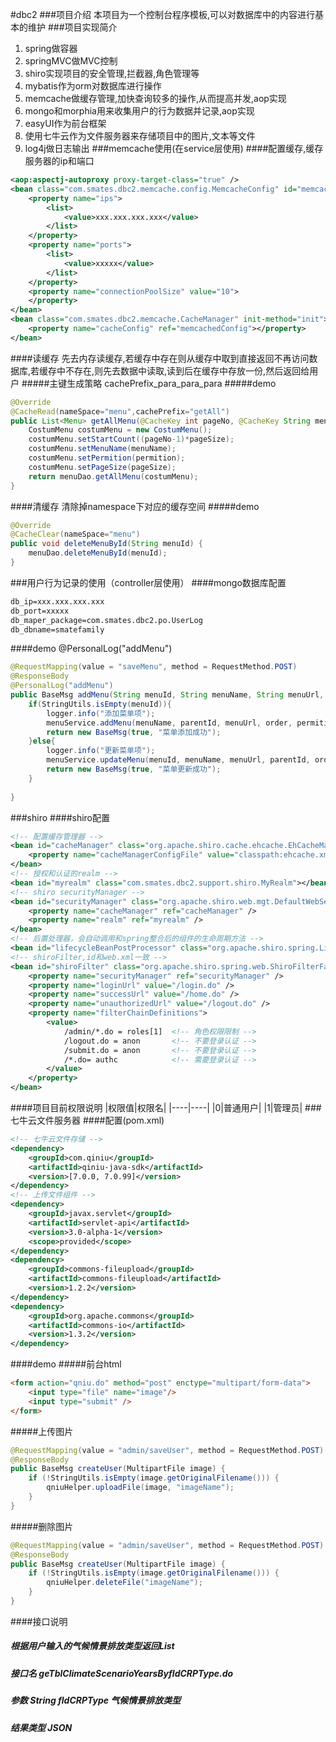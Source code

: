#dbc2
###项目介绍
本项目为一个控制台程序模板,可以对数据库中的内容进行基本的维护
###项目实现简介
1. spring做容器
1. springMVC做MVC控制
1. shiro实现项目的安全管理,拦截器,角色管理等
1. mybatis作为orm对数据库进行操作
1. memcache做缓存管理,加快查询较多的操作,从而提高并发,aop实现
1. mongo和morphia用来收集用户的行为数据并记录,aop实现
1. easyUI作为前台框架
1. 使用七牛云作为文件服务器来存储项目中的图片,文本等文件
1. log4j做日志输出
###memcache使用(在service层使用)
####配置缓存,缓存服务器的ip和端口
```xml
<aop:aspectj-autoproxy proxy-target-class="true" />
<bean class="com.smates.dbc2.memcache.config.MemcacheConfig" id="memcachedConfig">
    <property name="ips">
        <list>
            <value>xxx.xxx.xxx.xxx</value>
        </list>
    </property>
    <property name="ports">
        <list>
            <value>xxxxx</value>
        </list>
    </property>
    <property name="connectionPoolSize" value="10">
    </property>
</bean>
<bean class="com.smates.dbc2.memcache.CacheManager" init-method="init">
    <property name="cacheConfig" ref="memcachedConfig"></property>
</bean>
```
####读缓存
先去内存读缓存,若缓存中存在则从缓存中取到直接返回不再访问数据库,若缓存中不存在,则先去数据中读取,读到后在缓存中存放一份,然后返回给用户
#####主键生成策略
cachePrefix_para_para_para
#####demo
```java
@Override
@CacheRead(nameSpace="menu",cachePrefix="getAll")
public List<Menu> getAllMenu(@CacheKey int pageNo, @CacheKey String menuName, @CacheKey String permition, @CacheKey int pageSize) {
    CostumMenu costumMenu = new CostumMenu();
    costumMenu.setStartCount((pageNo-1)*pageSize);
    costumMenu.setMenuName(menuName);
    costumMenu.setPermition(permition);
    costumMenu.setPageSize(pageSize);
    return menuDao.getAllMenu(costumMenu);
}
```
####清缓存
清除掉namespace下对应的缓存空间
#####demo
```java
@Override
@CacheClear(nameSpace="menu")
public void deleteMenuById(String menuId) {
    menuDao.deleteMenuById(menuId);
}
```
###用户行为记录的使用（controller层使用）
####mongo数据库配置
```xml
db_ip=xxx.xxx.xxx.xxx
db_port=xxxxx
db_maper_package=com.smates.dbc2.po.UserLog
db_dbname=smatefamily
```
####demo @PersonalLog("addMenu")
```java
@RequestMapping(value = "saveMenu", method = RequestMethod.POST)
@ResponseBody
@PersonalLog("addMenu")
public BaseMsg addMenu(String menuId, String menuName, String menuUrl, String parentId, Integer order, String permition) {
    if(StringUtils.isEmpty(menuId)){
        logger.info("添加菜单项");
        menuService.addMenu(menuName, parentId, menuUrl, order, permition);
        return new BaseMsg(true, "菜单添加成功");
    }else{
        logger.info("更新菜单项");
        menuService.updateMenu(menuId, menuName, menuUrl, parentId, order, permition);
        return new BaseMsg(true, "菜单更新成功");
    }
    
}
```
###shiro
####shiro配置
```xml
<!-- 配置缓存管理器 -->
<bean id="cacheManager" class="org.apache.shiro.cache.ehcache.EhCacheManager">
    <property name="cacheManagerConfigFile" value="classpath:ehcache.xml" />
</bean>
<!-- 授权和认证的realm -->
<bean id="myrealm" class="com.smates.dbc2.support.shiro.MyRealm"></bean>
<!-- shiro securityManager -->
<bean id="securityManager" class="org.apache.shiro.web.mgt.DefaultWebSecurityManager">
    <property name="cacheManager" ref="cacheManager" />
    <property name="realm" ref="myrealm" />
</bean>
<!-- 后置处理器，会自动调用和spring整合后的组件的生命周期方法 -->
<bean id="lifecycleBeanPostProcessor" class="org.apache.shiro.spring.LifecycleBeanPostProcessor" />
<!-- shiroFilter,id和web.xml一致 -->
<bean id="shiroFilter" class="org.apache.shiro.spring.web.ShiroFilterFactoryBean">
    <property name="securityManager" ref="securityManager" />
    <property name="loginUrl" value="/login.do" />
    <property name="successUrl" value="/home.do" />
    <property name="unauthorizedUrl" value="/logout.do" />
    <property name="filterChainDefinitions">
        <value>
            /admin/*.do = roles[1]  <!-- 角色权限限制 -->
            /logout.do = anon       <!-- 不要登录认证 -->
            /submit.do = anon       <!-- 不要登录认证 -->
            /*.do= authc            <!-- 需要登录认证 -->
        </value>
    </property>
</bean>
```
####项目目前权限说明
|权限值|权限名|
|----|----|
|0|普通用户|
|1|管理员|
###七牛云文件服务器
####配置(pom.xml)
```xml
<!-- 七牛云文件存储 -->
<dependency>
    <groupId>com.qiniu</groupId>
    <artifactId>qiniu-java-sdk</artifactId>
    <version>[7.0.0, 7.0.99]</version>
</dependency>
<!-- 上传文件组件 -->
<dependency>
    <groupId>javax.servlet</groupId>
    <artifactId>servlet-api</artifactId>
    <version>3.0-alpha-1</version>
    <scope>provided</scope>
</dependency>
<dependency>
    <groupId>commons-fileupload</groupId>
    <artifactId>commons-fileupload</artifactId>
    <version>1.2.2</version>
</dependency>
<dependency>
    <groupId>org.apache.commons</groupId>
    <artifactId>commons-io</artifactId>
    <version>1.3.2</version>
</dependency>
```
####demo
#####前台html
```html
<form action="qniu.do" method="post" enctype="multipart/form-data">
    <input type="file" name="image"/>
    <input type="submit" />
</form>
```
#####上传图片
```java
@RequestMapping(value = "admin/saveUser", method = RequestMethod.POST)
@ResponseBody
public BaseMsg createUser(MultipartFile image) {
    if (!StringUtils.isEmpty(image.getOriginalFilename())) {
        qniuHelper.uploadFile(image, "imageName");
    }
}
```
#####删除图片
```java
@RequestMapping(value = "admin/saveUser", method = RequestMethod.POST)
@ResponseBody
public BaseMsg createUser(MultipartFile image) {
    if (!StringUtils.isEmpty(image.getOriginalFilename())) {
        qniuHelper.deleteFile("imageName");
    }
}
```
####接口说明

##### 根据用户输入的气候情景排放类型返回List<TblClimateScenarioYear>
##### 接口名      geTblClimateScenarioYearsByfldCRPType.do
##### 参数         String fldCRPType   气候情景排放类型
##### 结果类型  JSON
